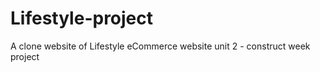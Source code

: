 # Lifestyle-project
A clone website of Lifestyle  eCommerce website  unit 2 - construct week project 
